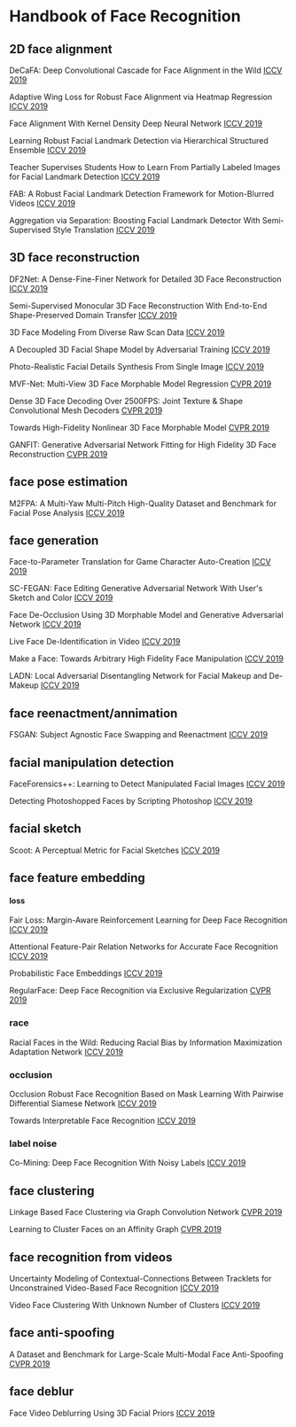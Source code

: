 # Handbook of Face Recognition

## 2D face alignment

DeCaFA: Deep Convolutional Cascade for Face Alignment in the Wild [ICCV 2019](http://openaccess.thecvf.com/content_ICCV_2019/papers/Dapogny_DeCaFA_Deep_Convolutional_Cascade_for_Face_Alignment_in_the_Wild_ICCV_2019_paper.pdf)

Adaptive Wing Loss for Robust Face Alignment via Heatmap Regression [ICCV 2019](http://openaccess.thecvf.com/content_ICCV_2019/papers/Wang_Adaptive_Wing_Loss_for_Robust_Face_Alignment_via_Heatmap_Regression_ICCV_2019_paper.pdf)

Face Alignment With Kernel Density Deep Neural Network [ICCV 2019](http://openaccess.thecvf.com/content_ICCV_2019/papers/Chen_Face_Alignment_With_Kernel_Density_Deep_Neural_Network_ICCV_2019_paper.pdf)

Learning Robust Facial Landmark Detection via Hierarchical Structured Ensemble [ICCV 2019](http://openaccess.thecvf.com/content_ICCV_2019/papers/Zou_Learning_Robust_Facial_Landmark_Detection_via_Hierarchical_Structured_Ensemble_ICCV_2019_paper.pdf)

Teacher Supervises Students How to Learn From Partially Labeled Images for Facial Landmark Detection [ICCV 2019](http://openaccess.thecvf.com/content_ICCV_2019/papers/Dong_Teacher_Supervises_Students_How_to_Learn_From_Partially_Labeled_Images_ICCV_2019_paper.pdf)

FAB: A Robust Facial Landmark Detection Framework for Motion-Blurred Videos [ICCV 2019](http://openaccess.thecvf.com/content_ICCV_2019/papers/Sun_FAB_A_Robust_Facial_Landmark_Detection_Framework_for_Motion-Blurred_Videos_ICCV_2019_paper.pdf)

Aggregation via Separation: Boosting Facial Landmark Detector With Semi-Supervised Style Translation [ICCV 2019](http://openaccess.thecvf.com/content_ICCV_2019/papers/Qian_Aggregation_via_Separation_Boosting_Facial_Landmark_Detector_With_Semi-Supervised_Style_ICCV_2019_paper.pdf)

## 3D face reconstruction

DF2Net: A Dense-Fine-Finer Network for Detailed 3D Face Reconstruction [ICCV 2019](http://openaccess.thecvf.com/content_ICCV_2019/papers/Zeng_DF2Net_A_Dense-Fine-Finer_Network_for_Detailed_3D_Face_Reconstruction_ICCV_2019_paper.pdf)

Semi-Supervised Monocular 3D Face Reconstruction With End-to-End Shape-Preserved Domain Transfer [ICCV 2019](http://openaccess.thecvf.com/content_ICCV_2019/papers/Piao_Semi-Supervised_Monocular_3D_Face_Reconstruction_With_End-to-End_Shape-Preserved_Domain_Transfer_ICCV_2019_paper.pdf)

3D Face Modeling From Diverse Raw Scan Data [ICCV 2019](http://openaccess.thecvf.com/content_ICCV_2019/papers/Liu_3D_Face_Modeling_From_Diverse_Raw_Scan_Data_ICCV_2019_paper.pdf)

A Decoupled 3D Facial Shape Model by Adversarial Training [ICCV 2019](http://openaccess.thecvf.com/content_ICCV_2019/papers/Abrevaya_A_Decoupled_3D_Facial_Shape_Model_by_Adversarial_Training_ICCV_2019_paper.pdf)

Photo-Realistic Facial Details Synthesis From Single Image [ICCV 2019](http://openaccess.thecvf.com/content_ICCV_2019/papers/Chen_Photo-Realistic_Facial_Details_Synthesis_From_Single_Image_ICCV_2019_paper.pdf)

MVF-Net: Multi-View 3D Face Morphable Model Regression [CVPR 2019](http://openaccess.thecvf.com/content_CVPR_2019/papers/Wu_MVF-Net_Multi-View_3D_Face_Morphable_Model_Regression_CVPR_2019_paper.pdf)

Dense 3D Face Decoding Over 2500FPS: Joint Texture & Shape Convolutional Mesh Decoders [CVPR 2019](http://openaccess.thecvf.com/content_CVPR_2019/papers/Zhou_Dense_3D_Face_Decoding_Over_2500FPS_Joint_Texture__Shape_CVPR_2019_paper.pdf)

Towards High-Fidelity Nonlinear 3D Face Morphable Model [CVPR 2019](http://openaccess.thecvf.com/content_CVPR_2019/papers/Tran_Towards_High-Fidelity_Nonlinear_3D_Face_Morphable_Model_CVPR_2019_paper.pdf)

GANFIT: Generative Adversarial Network Fitting for High Fidelity 3D Face Reconstruction [CVPR 2019](http://openaccess.thecvf.com/content_CVPR_2019/papers/Gecer_GANFIT_Generative_Adversarial_Network_Fitting_for_High_Fidelity_3D_Face_CVPR_2019_paper.pdf)

## face pose estimation

M2FPA: A Multi-Yaw Multi-Pitch High-Quality Dataset and Benchmark for Facial Pose Analysis [ICCV 2019](http://openaccess.thecvf.com/content_ICCV_2019/papers/Li_M2FPA_A_Multi-Yaw_Multi-Pitch_High-Quality_Dataset_and_Benchmark_for_Facial_ICCV_2019_paper.pdf)

## face generation

Face-to-Parameter Translation for Game Character Auto-Creation [ICCV 2019](http://openaccess.thecvf.com/content_ICCV_2019/papers/Shi_Face-to-Parameter_Translation_for_Game_Character_Auto-Creation_ICCV_2019_paper.pdf)

SC-FEGAN: Face Editing Generative Adversarial Network With User's Sketch and Color [ICCV 2019](http://openaccess.thecvf.com/content_ICCV_2019/papers/Jo_SC-FEGAN_Face_Editing_Generative_Adversarial_Network_With_Users_Sketch_and_ICCV_2019_paper.pdf)

Face De-Occlusion Using 3D Morphable Model and Generative Adversarial Network [ICCV 2019](http://openaccess.thecvf.com/content_ICCV_2019/papers/Yuan_Face_De-Occlusion_Using_3D_Morphable_Model_and_Generative_Adversarial_Network_ICCV_2019_paper.pdf)

Live Face De-Identification in Video [ICCV 2019](http://openaccess.thecvf.com/content_ICCV_2019/papers/Gafni_Live_Face_De-Identification_in_Video_ICCV_2019_paper.pdf)

Make a Face: Towards Arbitrary High Fidelity Face Manipulation [ICCV 2019](http://openaccess.thecvf.com/content_ICCV_2019/papers/Qian_Make_a_Face_Towards_Arbitrary_High_Fidelity_Face_Manipulation_ICCV_2019_paper.pdf)

LADN: Local Adversarial Disentangling Network for Facial Makeup and De-Makeup [ICCV 2019](http://openaccess.thecvf.com/content_ICCV_2019/papers/Gu_LADN_Local_Adversarial_Disentangling_Network_for_Facial_Makeup_and_De-Makeup_ICCV_2019_paper.pdf)

## face reenactment/annimation

FSGAN: Subject Agnostic Face Swapping and Reenactment [ICCV 2019](http://openaccess.thecvf.com/content_ICCV_2019/papers/Nirkin_FSGAN_Subject_Agnostic_Face_Swapping_and_Reenactment_ICCV_2019_paper.pdf)

## facial manipulation detection

FaceForensics++: Learning to Detect Manipulated Facial Images [ICCV 2019](http://openaccess.thecvf.com/content_ICCV_2019/papers/Rossler_FaceForensics_Learning_to_Detect_Manipulated_Facial_Images_ICCV_2019_paper.pdf)

Detecting Photoshopped Faces by Scripting Photoshop [ICCV 2019](http://openaccess.thecvf.com/content_ICCV_2019/papers/Wang_Detecting_Photoshopped_Faces_by_Scripting_Photoshop_ICCV_2019_paper.pdf)

## facial sketch

Scoot: A Perceptual Metric for Facial Sketches [ICCV 2019](http://openaccess.thecvf.com/content_ICCV_2019/papers/Fan_Scoot_A_Perceptual_Metric_for_Facial_Sketches_ICCV_2019_paper.pdf)

## face feature embedding

#### loss

Fair Loss: Margin-Aware Reinforcement Learning for Deep Face Recognition [ICCV 2019](http://openaccess.thecvf.com/content_ICCV_2019/papers/Liu_Fair_Loss_Margin-Aware_Reinforcement_Learning_for_Deep_Face_Recognition_ICCV_2019_paper.pdf)

Attentional Feature-Pair Relation Networks for Accurate Face Recognition [ICCV 2019](http://openaccess.thecvf.com/content_ICCV_2019/papers/Kang_Attentional_Feature-Pair_Relation_Networks_for_Accurate_Face_Recognition_ICCV_2019_paper.pdf)

Probabilistic Face Embeddings [ICCV 2019](http://openaccess.thecvf.com/content_ICCV_2019/papers/Shi_Probabilistic_Face_Embeddings_ICCV_2019_paper.pdf)

RegularFace: Deep Face Recognition via Exclusive Regularization [CVPR 2019](http://openaccess.thecvf.com/content_CVPR_2019/papers/Zhao_RegularFace_Deep_Face_Recognition_via_Exclusive_Regularization_CVPR_2019_paper.pdf)

### race

Racial Faces in the Wild: Reducing Racial Bias by Information Maximization Adaptation Network [ICCV 2019](http://openaccess.thecvf.com/content_ICCV_2019/papers/Wang_Racial_Faces_in_the_Wild_Reducing_Racial_Bias_by_Information_ICCV_2019_paper.pdf)

### occlusion

Occlusion Robust Face Recognition Based on Mask Learning With Pairwise Differential Siamese Network [ICCV 2019](http://openaccess.thecvf.com/content_ICCV_2019/papers/Song_Occlusion_Robust_Face_Recognition_Based_on_Mask_Learning_With_Pairwise_ICCV_2019_paper.pdf)

Towards Interpretable Face Recognition [ICCV 2019](http://openaccess.thecvf.com/content_ICCV_2019/papers/Yin_Towards_Interpretable_Face_Recognition_ICCV_2019_paper.pdf)

### label noise

Co-Mining: Deep Face Recognition With Noisy Labels [ICCV 2019](http://openaccess.thecvf.com/content_ICCV_2019/papers/Wang_Co-Mining_Deep_Face_Recognition_With_Noisy_Labels_ICCV_2019_paper.pdf)

## face clustering

Linkage Based Face Clustering via Graph Convolution Network [CVPR 2019](http://openaccess.thecvf.com/content_CVPR_2019/papers/Wang_Linkage_Based_Face_Clustering_via_Graph_Convolution_Network_CVPR_2019_paper.pdf)

Learning to Cluster Faces on an Affinity Graph [CVPR 2019](http://openaccess.thecvf.com/content_CVPR_2019/papers/Yang_Learning_to_Cluster_Faces_on_an_Affinity_Graph_CVPR_2019_paper.pdf)

## face recognition from videos

Uncertainty Modeling of Contextual-Connections Between Tracklets for Unconstrained Video-Based Face Recognition [ICCV 2019](http://openaccess.thecvf.com/content_ICCV_2019/papers/Zheng_Uncertainty_Modeling_of_Contextual-Connections_Between_Tracklets_for_Unconstrained_Video-Based_Face_ICCV_2019_paper.pdf)

Video Face Clustering With Unknown Number of Clusters [ICCV 2019](http://openaccess.thecvf.com/content_ICCV_2019/papers/Tapaswi_Video_Face_Clustering_With_Unknown_Number_of_Clusters_ICCV_2019_paper.pdf)

## face anti-spoofing

A Dataset and Benchmark for Large-Scale Multi-Modal Face Anti-Spoofing [CVPR 2019](http://openaccess.thecvf.com/content_CVPR_2019/papers/Zhang_A_Dataset_and_Benchmark_for_Large-Scale_Multi-Modal_Face_Anti-Spoofing_CVPR_2019_paper.pdf)


## face deblur

Face Video Deblurring Using 3D Facial Priors [ICCV 2019](http://openaccess.thecvf.com/content_ICCV_2019/papers/Ren_Face_Video_Deblurring_Using_3D_Facial_Priors_ICCV_2019_paper.pdf)
